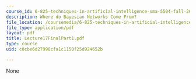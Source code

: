 ```yaml
---
course_id: 6-825-techniques-in-artificial-intelligence-sma-5504-fall-2002
description: Where do Bayesian Networks Come From?
file_location: /coursemedia/6-825-techniques-in-artificial-intelligence-sma-5504-fall-2002/c0cbe6d27990cfa1c1150f25d924652b_Lecture17FinalPart1.pdf
file_type: application/pdf
layout: pdf
title: Lecture17FinalPart1.pdf
type: course
uid: c0cbe6d27990cfa1c1150f25d924652b

---
```

None